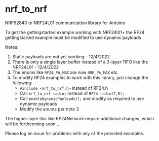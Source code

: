 # nrf_to_nrf
 NRF52840 to NRF24L01 communication library for Arduino
 
 To get the gettingstarted example working with NRF24l01+ the RF24 gettingstarted example must be modified to use dynamic payloads
 
 Notes:
 1. Static payloads are not yet working - 12/4/2022
 2. There is only a single layer buffer instead of a 3-layer FIFO like the NRF24L01 - 12/4/2022
 3. The enums like `RF24_PA_MAX` are now `NRF_PA_MAX` etc.
 4. To modify RF24 examples to work with this library, just change the following:
     - `#include <nrf_to_nrf.h>` instead of RF24.h
     - Call `nrf_to_nrf radio;` instead of `RF24 radio(7,8);`
     - Call `enableDynamicPayloads();` and modify as required to use dynamic payloads
     - Modify the enums per note 3
     
The higher layer libs like RF24Network require additional changes, which will be forthcoming soon...

Please log an issue for problems with any of the provided examples.
